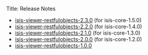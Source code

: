 Title: Release Notes

- [isis-viewer-restfulobjects-2.3.0](isis-viewer-restfulobjects-2.3.0.html) (for isis-core-1.5.0)
- [isis-viewer-restfulobjects-2.2.0](isis-viewer-restfulobjects-2.2.0.html) (for isis-core-1.4.0)
- [isis-viewer-restfulobjects-2.1.0](isis-viewer-restfulobjects-2.1.0.html) (for isis-core-1.3.0)
- [isis-viewer-restfulobjects-2.0.0](isis-viewer-restfulobjects-2.0.0.html) (for isis-core-1.2.0)
- [isis-viewer-restfulobjects-1.0.0](isis-viewer-restfulobjects-1.0.0.html)
